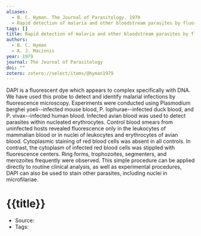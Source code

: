 ```yaml
---
aliases:
  - B. C. Hyman. The Journal of Parasitology. 1979
  - Rapid detection of malaria and other bloodstream parasites by fluorescence microscopy with 4'6 diamidino-2-phenylindole (DAPI)
tags: []
title: Rapid detection of malaria and other bloodstream parasites by fluorescence microscopy with 4'6 diamidino-2-phenylindole (DAPI)
authors:
  - B. C. Hyman
  - A. J. Macinnis
year: 1979
journal: The Journal of Parasitology
doi: ""
zotero: zotero://select/items/@hyman1979
---
```

<!-- START_ABSTRACT -->
DAPI is a fluorescent dye which appears to complex specifically with DNA. We have used this probe to detect and identify malarial infections by fluorescence microscopy. Experiments were conducted using Plasmodium berghei yoeli--infected mouse blood, P. lophurae--infected duck blood, and P. vivax--infected human blood. Infected avian blood was used to detect parasites within nucleated erythrocytes. Control blood smears from uninfected hosts revealed fluorescence only in the leukocytes of mammalian blood or in nuclei of leukocytes and erythrocytes of avian blood. Cytoplasmic staining of red blood cells was absent in all controls. In contrast, the cytoplasm of infected red blood cells was stippled with fluorescence centers. Ring forms, trophozoites, segmenters, and merozoites frequently were observed. This simple procedure can be applied directly to routine clinical analysis, as well as experimental procedures, DAPI can also be used to stain other parasites, including nuclei in microfilariae.
<!-- END_ABSTRACT -->

<!-- START_TEMPLATE -->
# {{title}}

- Source:
- Tags: 
<!-- END_TEMPLATE -->